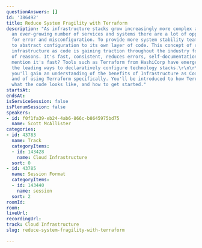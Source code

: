 ```yaml
---
questionAnswers: []
id: '386492'
title: Reduce System Fragility with Terraform
description: "As infrastructure stacks grow increasingly more complex and involve
  an ever-growing number of services and systems there are a lot of opportunities
  for error and misconfiguration. To provide more system stability teams have looked
  to abstract configuration to its own layer of code. This concept of configuring
  infrastructure as code is gaining traction throughout the industry for a variety
  of reasons. It's fast, consistent, reduces errors, self-documentation, and did I
  mention it's fast? Tools such as Terraform from HashiCorp have emerged as one of
  the leading ways to declaratively configure technology stacks.\r\n\r\nIn this talk
  you'll gain an understanding of the benefits of Infrastructure as Code in general,
  and of using Terraform specifically. You'll be introduced to how Terraform works,
  what the code looks like, and how to get started."
startsAt: 
endsAt: 
isServiceSession: false
isPlenumSession: false
speakers:
- id: f0f1fa39-eb24-4ab6-866c-b8645975bd75
  name: Scott McAllister
categories:
- id: 43783
  name: Track
  categoryItems:
  - id: 143428
    name: Cloud Infrastructure
  sort: 0
- id: 43785
  name: Session Format
  categoryItems:
  - id: 143440
    name: session
  sort: 2
roomId: 
room: 
liveUrl: 
recordingUrl: 
track: Cloud Infrastructure
slug: reduce-system-fragility-with-terraform

---
```


